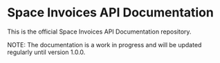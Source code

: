 # Space Invoices API Documentation

This is the official Space Invoices API Documentation repository.

NOTE: The documentation is a work in progress and will be updated regularly until version 1.0.0.
